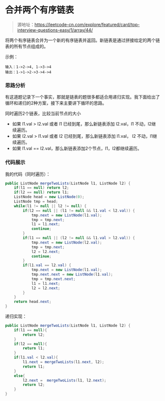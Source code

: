 # 合并两个有序链表

> 源地址：https://leetcode-cn.com/explore/featured/card/top-interview-questions-easy/1/array/44/

将两个有序链表合并为一个新的有序链表并返回。新链表是通过拼接给定的两个链表的所有节点组成的。 

示例：
```
输入：1->2->4, 1->3->4
输出：1->1->2->3->4->4
```

### 思路分析
有这道题记录下一个事实，那就是链表的题很多都适合用递归实现。我下面给出了循环和递归的2种方案，接下来主要讲下循环的思路。

同时遍历2个链表，比较当前节点的大小
* 如果 l1.val > l2.val 或者 l1 已经到尾，那么新链表添加 l2.val，l1 不动，l2继续遍历。
* 如果 l2.val > l1.val 或者 l2 已经到尾，那么新链表添加 l1.val， l2 不动，l1继续遍历。
* 如果 l1.val == l2.val，那么新链表添加2个节点，l1，l2都继续遍历。

### 代码展示
我的代码（同时遍历）：
```java
public ListNode mergeTwoLists(ListNode l1, ListNode l2) {
    if(l1 == null) return l2;
    if(l2 == null) return l1;
    ListNode head = new ListNode(0);
    ListNode tmp = head;
    while(l1 != null || l2 != null) {
        if(l2 == null || (l1 != null && l1.val < l2.val)) {
            tmp.next = new ListNode(l1.val);
            tmp = tmp.next;
            l1 = l1.next;
            continue;
        }
        if(l1 == null || (l2 != null && l1.val > l2.val)) {
            tmp.next = new ListNode(l2.val);
            tmp = tmp.next;
            l2 = l2.next;
            continue;
        }
        if(l1.val == l2.val) {
            tmp.next = new ListNode(l1.val);
            tmp.next.next = new ListNode(l1.val);
            tmp = tmp.next.next;
            l1 = l1.next;
            l2 = l2.next;
        }
    }
    return head.next;
}
```
递归实现：
```java
public ListNode mergeTwoLists(ListNode l1, ListNode l2) {
    if(l1 == null){
        return l2;
    }
    if(l2 == null){
        return l1;
    }
    if(l1.val < l2.val){
        l1.next = mergeTwoLists(l1.next, l2);
        return l1;           
    }
    else{
        l2.next =  mergeTwoLists(l1, l2.next);
        return l2;
    }
}
```